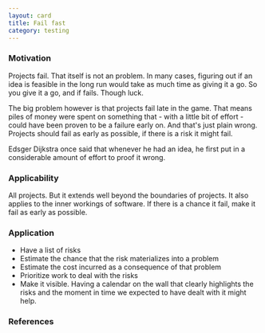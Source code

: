 ```yaml
---
layout: card
title: Fail fast
category: testing
---
```


### Motivation

Projects fail. That itself is not an problem. In many cases, figuring out if an idea is feasible in the long run would take as much time as giving it a go. So you give it a go, and if fails. Though luck.

The big problem however is that projects fail late in the game. That means piles of money were spent on something that - with a little bit of effort - could have been proven to be a failure early on. And that's just plain wrong. Projects should fail as early as possible, if there is a risk it might fail.

Edsger Dijkstra once said that whenever he had an idea, he first put in a considerable amount of effort to proof it wrong.

### Applicability

All projects. But it extends well beyond the boundaries of projects. It also applies to the inner workings of software. If there is a chance it fail, make it fail as early as possible.

### Application

* Have a list of risks
* Estimate the chance that the risk materializes into a problem
* Estimate the cost incurred as a consequence of that problem
* Prioritize work to deal with the risks
* Make it visible. Having a calendar on the wall that clearly highlights the risks and the moment in time we expected to have dealt with it might help.

### References

